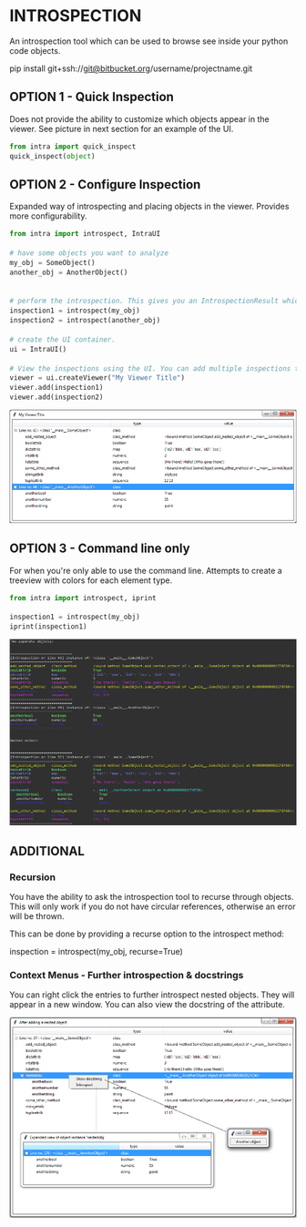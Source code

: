 
# INTROSPECTION

An introspection tool which can be used to browse see inside your python code objects.

pip install git+ssh://git@bitbucket.org/username/projectname.git

## OPTION 1 - Quick Inspection 

Does not provide the ability to customize which objects appear in the viewer. See picture in next section for an example of the UI.

```python
from intra import quick_inspect
quick_inspect(object)
```


## OPTION 2 - Configure Inspection

Expanded way of introspecting and placing objects in the viewer. Provides more configurability.

```python
from intra import introspect, IntraUI

# have some objects you want to analyze
my_obj = SomeObject()
another_obj = AnotherObject()


# perform the introspection. This gives you an IntrospectionResult which you can then view via command line or UI. This example will show you how its used in a UI.
inspection1 = introspect(my_obj)
inspection2 = introspect(another_obj)

# create the UI container.
ui = IntraUI()

# View the inspections using the UI. You can add multiple inspections to the same viewer. You can also create multiple viewers.
viewer = ui.createViewer("My Viewer Title")
viewer.add(inspection1)
viewer.add(inspection2)
```

![ui inspection](examples/eg2.ui.PNG "UI inspection")

## OPTION 3 - Command line only

For when you're only able to use the command line. Attempts to create a treeview with colors for each element type.

```python
from intra import introspect, iprint

inspection1 = introspect(my_obj)
iprint(inspection1)
```
![cmdline inspection](examples/eg2.cmdline.PNG "Command line inspection")

## ADDITIONAL


### Recursion
You have the ability to ask the introspection tool to recurse through objects. This will only work if you do not have circular references, otherwise an error will be thrown.

This can be done by providing a recurse option to the introspect method:

inspection = introspect(my_obj, recurse=True)


### Context Menus - Further introspection & docstrings

You can right click the entries to further introspect nested objects. They will appear in a new window. You can also view the docstring of the attribute.

![context menus](examples/eg2.nestedandcontextmenus.PNG "Context menus")
